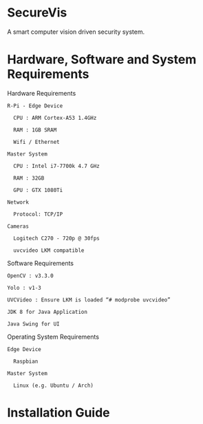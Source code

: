 # SecureVis
A smart computer vision driven security system.

# Hardware, Software and System Requirements 

Hardware Requirements

    R-Pi - Edge Device

      CPU : ARM Cortex-A53 1.4GHz

      RAM : 1GB SRAM

      Wifi / Ethernet

    Master System

      CPU : Intel i7-7700k 4.7 GHz

      RAM : 32GB

      GPU : GTX 1080Ti

    Network 

      Protocol: TCP/IP

    Cameras

      Logitech C270 - 720p @ 30fps

      uvcvideo LKM compatible  

  Software Requirements

    OpenCV : v3.3.0

    Yolo : v1-3	

    UVCVideo : Ensure LKM is loaded “# modprobe uvcvideo”

    JDK 8 for Java Application

    Java Swing for UI

  Operating System Requirements

    Edge Device

      Raspbian

    Master System

      Linux (e.g. Ubuntu / Arch)


# Installation Guide

